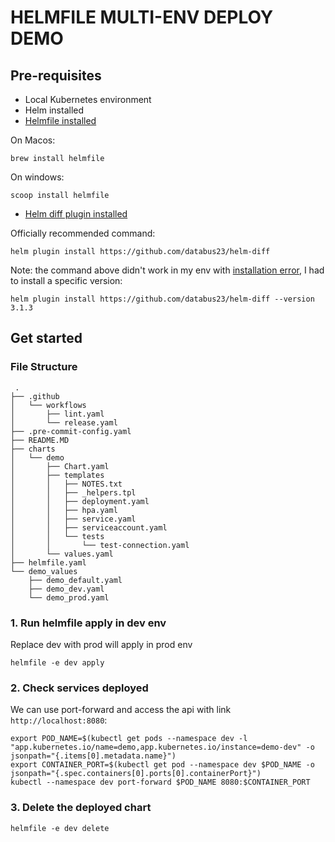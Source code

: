 # HELMFILE MULTI-ENV DEPLOY DEMO

## Pre-requisites
- Local Kubernetes environment
- Helm installed
- [Helmfile installed](https://helmfile.readthedocs.io/en/latest/#installation)

On Macos:
```shell
brew install helmfile
```
On windows:
```shell
scoop install helmfile
```
- [Helm diff plugin installed](https://github.com/databus23/helm-diff )

Officially recommended command:
```shell
helm plugin install https://github.com/databus23/helm-diff
```
Note: the command above didn't work in my env with [installation error](https://github.com/databus23/helm-diff/issues/322), I had to install a specific version:
```shell
helm plugin install https://github.com/databus23/helm-diff --version 3.1.3
```

## Get started

### File Structure
```shell
 .
├── .github
│   └── workflows
│       ├── lint.yaml
│       └── release.yaml
├── .pre-commit-config.yaml
├── README.MD
├── charts
│   └── demo
│       ├── Chart.yaml
│       ├── templates
│       │   ├── NOTES.txt
│       │   ├── _helpers.tpl
│       │   ├── deployment.yaml
│       │   ├── hpa.yaml
│       │   ├── service.yaml
│       │   ├── serviceaccount.yaml
│       │   └── tests
│       │       └── test-connection.yaml
│       └── values.yaml
├── helmfile.yaml
└── demo_values
    ├── demo_default.yaml
    ├── demo_dev.yaml
    └── demo_prod.yaml
```

### 1. Run helmfile apply in dev env
Replace dev with prod will apply in prod env
```shell
helmfile -e dev apply
```

### 2. Check services deployed
We can use port-forward and access the api with link `http://localhost:8080`:
```shell
export POD_NAME=$(kubectl get pods --namespace dev -l "app.kubernetes.io/name=demo,app.kubernetes.io/instance=demo-dev" -o jsonpath="{.items[0].metadata.name}")
export CONTAINER_PORT=$(kubectl get pod --namespace dev $POD_NAME -o jsonpath="{.spec.containers[0].ports[0].containerPort}")
kubectl --namespace dev port-forward $POD_NAME 8080:$CONTAINER_PORT
```

### 3. Delete the deployed chart
```shell
helmfile -e dev delete
```
